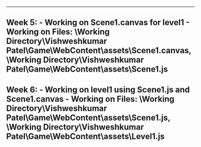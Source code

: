 -------------------------------------------------------------------------------------------------------------------------------------------
Week 5: 
	- Working on Scene1.canvas for level1
	- Working on Files: \Working Directory\Vishweshkumar Patel\Game\WebContent\assets\Scene1.canvas, 
			    \Working Directory\Vishweshkumar Patel\Game\WebContent\assets\Scene1.js
-------------------------------------------------------------------------------------------------------------------------------------------
Week 6: 
	- Working on level1 using Scene1.js and Scene1.canvas
	- Working on Files: \Working Directory\Vishweshkumar Patel\Game\WebContent\assets\Scene1.js,
	                    \Working Directory\Vishweshkumar Patel\Game\WebContent\assets\Level1.js
-------------------------------------------------------------------------------------------------------------------------------------------
	
